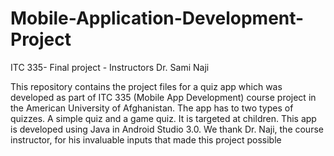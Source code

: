 # Mobile-Application-Development-Project
ITC 335- Final project - Instructors Dr. Sami Naji

This repository contains the project files for a quiz app which was developed as part of ITC 335 (Mobile App Development) course project in the American University of Afghanistan. The app has to two types of quizzes. A simple quiz and a game quiz. It is targeted at children. This app is developed using Java in Android Studio 3.0. We thank Dr. Naji, the course instructor, for his invaluable inputs that made this project possible

